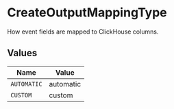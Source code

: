 # CreateOutputMappingType

How event fields are mapped to ClickHouse columns.


## Values

| Name        | Value       |
| ----------- | ----------- |
| `AUTOMATIC` | automatic   |
| `CUSTOM`    | custom      |